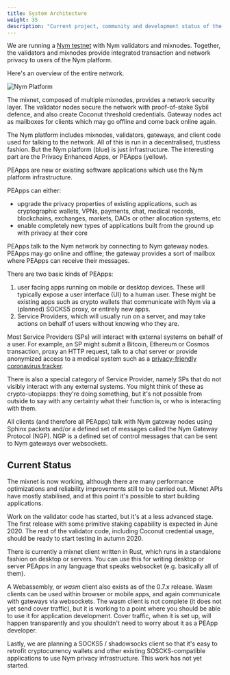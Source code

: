```yaml
---
title: System Architecture
weight: 35
description: "Current project, community and development status of the Nym network."
---
```


We are running a [Nym testnet](https://dashboard.nymtech.net) with Nym validators and mixnodes. Together, the validators and mixnodes provide integrated transaction and network privacy to users of the Nym platform.

Here's an overview of the entire network. 

![Nym Platform](/docs/images/nym-platform.png)

The mixnet, composed of multiple mixnodes, provides a network security layer. The validator nodes secure the network with proof-of-stake Sybil defence, and also create Coconut threshold credentials. Gateway nodes act as mailboxes for clients which may go offline and come back online again.

The Nym platform includes mixnodes, validators, gateways, and client code used for talking to the network. All of this is run in a decentralised, trustless fashion. But the Nym platform (blue) is just infrastructure. The interesting part are the Privacy Enhanced Apps, or PEApps (yellow). 

PEApps are new or existing software applications which use the Nym platform infrastructure. 

PEApps can either: 

* upgrade the privacy properties of existing applications, such as cryptographic wallets, VPNs, payments, chat, medical records, blockchains, exchanges, markets, DAOs or other allocation systems, etc
* enable completely new types of applications built from the ground up with privacy at their core

PEApps talk to the Nym network by connecting to Nym gateway nodes. PEApps may go online and offline; the gateway provides a sort of mailbox where PEApps can receive their messages. 

There are two basic kinds of PEApps:

1. user facing apps running on mobile or desktop devices. These will typically expose a user interface (UI) to a human user. These might be existing apps such as crypto wallets that communicate with Nym via a (planned) SOCKS5 proxy, or entirely new apps.
2. Service Providers, which will usually run on a server, and may take actions on behalf of users without knowing who they are.

Most Service Providers (SPs) will interact with external systems on behalf of a user. For example, an SP might submit a Bitcoin, Ethereum or Cosmos transaction, proxy an HTTP request, talk to a chat server or provide anonymized access to a medical system such as a [privacy-friendly coronavirus tracker](https://constructiveproof.com/posts/2020-04-24-coronavirus-tracking-app-privacy/). 

There is also a special category of Service Provider, namely SPs that do not visibly interact with any external systems. You might think of these as crypto-utopiapps: they're doing something, but it's not possible from outside to say with any certainty what their function is, or who is interacting with them. 

All clients (and therefore all PEApps) talk with Nym gateway nodes using Sphinx packets and/or a defined set of messages called the Nym Gateway Protocol (NGP). NGP is a defined set of control messages that can be sent to Nym gateways over websockets. 

## Current Status

The mixnet is now working, although there are many performance optimizations and reliability improvements still to be carried out. Mixnet APIs have mostly stabilised, and at this point it's possible to start building applications. 

Work on the validator code has started, but it's at a less advanced stage. The first release with some primitive staking capability is expected in June 2020. The rest of the validator code, including Coconut credential usage, should be ready to start testing in autumn 2020.

There is currently a mixnet client written in Rust, which runs in a standalone fashion on desktop or servers. You can use this for writing desktop or server PEApps in any language that speaks websocket (e.g. basically all of them). 

A Webassembly, or *wasm* client also exists as of the 0.7.x release. Wasm clients can be used within browser or mobile apps, and again communicate with gateways via websockets. The wasm client is not complete (it does not yet send cover traffic), but it is working to a point where you should be able to use it for application development. Cover traffic, when it is set up, will happen transparently and you shouldn't need to worry about it as a PEApp developer. 

Lastly, we are planning a SOCKS5 /  shadowsocks client so that it's easy to retrofit cryptocurrency wallets and other existing SOSCKS-compatible applications to use Nym privacy infrastructure. This work has not yet started.